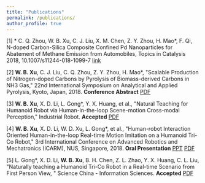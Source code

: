 ```yaml
---
title: "Publications"
permalink: /publications/
author_profile: true
---
```

\[1\] * C. Q. Zhou, W. B. Xu, C. J. Liu, X. M. Chen, Z. Y. Zhou, H. Mao*, F. Qi, N-doped Carbon-Silica Composite Confined Pd Nanoparticles for Abatement of Methane Emission from Automobiles, Topics in Catalysis 2018, 10.1007/s11244-018-1099-7 [link]( http://link.springer.com/article/10.1007/s11244-018-1099-7)

\[2\] **W. B. Xu**, C. J. Liu, C. Q. Zhou, Z. Y. Zhou, H. Mao*, "Scalable Production of Nitrogen-doped Carbons by Pyrolysis of Biomass-derived Carbons in NH3 Gas," 22nd International Symposium on Analytical and Applied Pyrolysis, Kyoto, Japan, 2018. **Conference Abstract** [PDF](https://Wenbin-Xu.github.io/files/Pyro2018_Poster.pdf) 

\[3\] **W. B. Xu**, X. D. Li, L. Gong*, Y. X. Huang, et al., "Natural Teaching for Humanoid Robot via Human-in-the-loop Scene-motion Cross-modal Perception," Industrial Robot. **Accepted** [PDF](https://Wenbin-Xu.github.io/files/Manuscript_Industrial_Robot.pdf)

\[4\] **W. B. Xu**, X. D. Li, W. D. Xu, L. Gong*, et al., "Human-robot Interaction Oriented Human-in-the-loop Real-time Motion Imitation on a Humanoid Tri-Co Robot," 3rd International Conference on Advanced Robotics and Mechatronics (ICARM), NUS, Singapore, 2018. **Oral Presentation** [PPT](https://Wenbin-Xu.github.io/files/ICARM_PPT.pdf) [PDF](https://Wenbin-Xu.github.io/files/ICARM2018.pdf)

\[5\] L. Gong*, X. D. Li, **W. B. Xu**, B. H. Chen, Z. L. Zhao, Y. X. Huang, C. L. Liu, "Naturally teaching a Humanoid Tri-Co Robot in a Real-time Scenario from First Person View, " Science China - Information Sciences. **Accepted** [PDF](https://Wenbin-Xu.github.io/files/Manuscript_scis.pdf)

